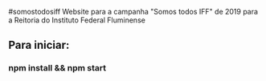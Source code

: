 #somostodosiff
Website para a campanha "Somos todos IFF" de 2019 para a Reitoria do Instituto Federal Fluminense

## Para iniciar:
### npm install && npm start
